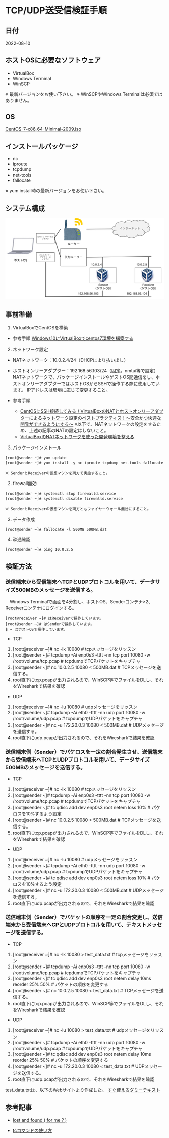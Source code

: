 # TCP/UDP送受信検証手順

## 日付
2022-08-10

## ホストOSに必要なソフトウェア
* VirtualBox
* Windows Terminal
* WinSCP

※ 最新バージョンをお使い下さい。
※ WinSCPやWindows Terminalは必須ではありません。

## OS
[CentOS-7-x86_64-Minimal-2009.iso](https://ftp.riken.jp/Linux/centos/7.9.2009/isos/x86_64/CentOS-7-x86_64-Minimal-2009.iso)

## インストールパッケージ
* nc
* iproute
* tcpdump
* net-tools
* fallocate

※ yum install時の最新バージョンをお使い下さい。

## システム構成
![システム構成](./etc/system_config.png)

## 事前準備

1. VirtualBoxでCentOSを構築
* 参考手順
[Windows10にVirtualBoxでcentos7環境を構築する](https://qiita.com/apricotcomic/items/035dc1c0c7ad08054495)

2. ネットワーク設定
* NATネットワーク：10.0.2.4/24（DHCPにより払い出し）
* ホストオンリーアダプター：192.168.56.103/24（固定。nmtui等で設定）
NATネットワークで、パッケージインストールやゲストOS間通信をし、ホストオンリーアダプターではホストOSからSSHで操作する際に使用しています。
IPアドレスは環境に応じて変更すること。

* 参考手順
  * [CentOSにSSH接続してみる！VirtualBoxのNATとホストオンリーアダプターによるネットワーク設定のベストプラクティス！〜安全かつ快適な開発ができるようにする〜](https://qiita.com/nooboolean/items/96ae44d0090794dce8d1)
  ※以下で、NATネットワークの設定をするため、上述の記事のNATの設定はしないこと。
  * [VirtualBoxのNATネットワークを使った開発環境を整える](https://buzz-server.com/tech/virtual-box-nat-network/)

3. パッケージインストール
```
[root@sender ~]# yum update
[root@sender ~]# yum install -y nc iproute tcpdump net-tools fallocate

※ SenderとReceiverの仮想マシンを両方で実施すること。
```

2. firewall無効
```
[root@sender ~]# systemctl stop firewalld.service
[root@sender ~]# systemctl disable firewalld.service

※ SenderとReceiverの仮想マシンを両方ともファイヤーウォール無効にすること。
```

3. データ作成
```
[root@sender ~]# fallocate -l 500MB 500MB.dat
```

4. 疎通確認
```
[root@sender ~]# ping 10.0.2.5
```

## 検証方法

### 送信端末から受信端末へTCPとUDPプロトコルを用いて、データサイズ500MBのメッセージを送信する。
　Windows Terminalで画面を4分割し、ホストOS、Senderコンテナ×2、Receiverコンテナにログインする。
```
[root@receiver ~]# はReceiverで操作しています。
[root@sender ~]# はSenderで操作しています。
$ ~ はホストOSで操作しています。
```

* TCP
1. [root@receiver ~]# nc -lk 10080 # tcpメッセージをリッスン
2. [root@sender ~]# tcpdump -Ai enp0s3 -tttt -nn tcp port 10080 -w /root/volume/tcp.pcap # tcpdumpでTCPパケットをキャプチャ
3. [root@sender ~]# nc 10.0.2.5 10080 < 500MB.dat # TCPメッセージを送信する。
4. root直下にtcp.pcapが出力されるので、WinSCP等でファイルをDLし、それをWiresharkで結果を確認

* UDP
1. [root@receiver ~]# nc -lu 10080 # udpメッセージをリッスン
2. [root@sender ~]# tcpdump -Ai eth0 -tttt -nn udp port 10080 -w /root/volume/udp.pcap # tcpdumpでUDPパケットをキャプチャ
3. [root@sender ~]# nc -u 172.20.0.3 10080 < 500MB.dat # UDPメッセージを送信する。
4. root直下にudp.pcapが出力されるので、それをWiresharkで結果を確認

### 送信端末側（Sender）でパケロスを一定の割合発生させ、送信端末から受信端末へTCPとUDPプロトコルを用いて、データサイズ500MBのメッセージを送信する。

* TCP
1. [root@receiver ~]# nc -lk 10080 # tcpメッセージをリッスン
2. [root@sender ~]# tcpdump -Ai enp0s3 -tttt -nn tcp port 10080 -w /root/volume/tcp.pcap # tcpdumpでTCPパケットをキャプチャ
3. [root@sender ~]# tc qdisc add dev enp0s3 root netem loss 10% # パケロスを10%するよう設定
4. [root@sender ~]# nc 10.0.2.5 10080 < 500MB.dat # TCPメッセージを送信する。
5. root直下にtcp.pcapが出力されるので、WinSCP等でファイルをDLし、それをWiresharkで結果を確認

* UDP
1. [root@receiver ~]# nc -lu 10080 # udpメッセージをリッスン
2. [root@sender ~]# tcpdump -Ai eth0 -tttt -nn udp port 10080 -w /root/volume/udp.pcap # tcpdumpでUDPパケットをキャプチャ
3. [root@sender ~]# tc qdisc add dev enp0s3 root netem loss 10% # パケロスを10%するよう設定
4. [root@sender ~]# nc -u 172.20.0.3 10080 < 500MB.dat # UDPメッセージを送信する。
5. root直下にudp.pcapが出力されるので、それをWiresharkで結果を確認

### 送信端末側（Sender）でパケットの順序を一定の割合変更し、送信端末から受信端末へCPとUDPプロトコルを用いて、テキストメッセージを送信する。

* TCP
1. [root@receiver ~]# nc -lk 10080 > test_data.txt # tcpメッセージをリッスン
2. [root@sender ~]# tcpdump -Ai enp0s3 -tttt -nn tcp port 10080 -w /root/volume/tcp.pcap # tcpdumpでTCPパケットをキャプチャ
3. [root@sender ~]# tc qdisc add dev enp0s3 root netem delay 10ms reorder 25% 50% # パケットの順序を変更する
4. [root@sender ~]# nc 10.0.2.5 10080 < test_data.txt # TCPメッセージを送信する。
5. root直下にtcp.pcapが出力されるので、WinSCP等でファイルをDLし、それをWiresharkで結果を確認

* UDP
1. [root@receiver ~]# nc -lu 10080 > test_data.txt # udpメッセージをリッスン
2. [root@sender ~]# tcpdump -Ai eth0 -tttt -nn udp port 10080 -w /root/volume/udp.pcap # tcpdumpでUDPパケットをキャプチャ
3. [root@sender ~]# tc qdisc add dev enp0s3 root netem delay 10ms reorder 25% 50% # パケットの順序を変更する
4. [root@sender ~]# nc -u 172.20.0.3 10080 < test_data.txt # UDPメッセージを送信する。
5. root直下にudp.pcapが出力されるので、それをWiresharkで結果を確認

test_data.txtは、以下のWebサイトより作成した。
[すぐ使えるダミーテキスト](https://lipsum.sugutsukaeru.jp/)

## 参考記事
* [lost and found ( for me ? )](https://lost-and-found-narihiro.blogspot.com/2010/10/linux-traffic-control.html)

* [tcコマンドの使い方](https://hana-shin.hatenablog.com/entry/2022/03/13/183444)

